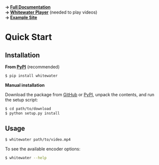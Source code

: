 **→ [Full Documentation](https://github.com/samiare/whitewater-encoder/wiki)**  
**→ [Whitewater Player](https://github.com/samiare/whitewater-player)** (needed to play videos)  
**→ [Example Site](https://samiare.github.io/whitewater-player/)**

# Quick Start

## Installation

**From [PyPI](http://pypi.python.org)** (recommended)

```bash
$ pip install whitewater
```

**Manual installation**

Download the package from [GitHub](https://github.com/samiare/whitewater-encoder/releases/latest) or [PyPI](https://pypi.python.org/pypi/whitewater#downloads), unpack the contents, and run the setup script:

```bash
$ cd path/to/download
$ python setup.py install
```

## Usage

```bash
$ whitewater path/to/video.mp4
```

To see the available encoder options:

```bash
$ whitewater --help
```
